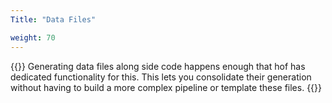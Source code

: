 ```yaml
---
Title: "Data Files"

weight: 70
---
```


{{<lead>}}
Generating data files along side code happens enough
that hof has dedicated functionality for this.
This lets you consolidate their generation without
having to build a more complex pipeline or
template these files.
{{</lead>}}


